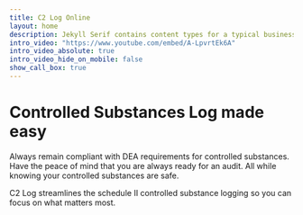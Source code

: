 ```yaml
---
title: C2 Log Online
layout: home
description: Jekyll Serif contains content types for a typical business website. The theme is fully responsive, blazing fast and artfully illustrated.
intro_video: "https://www.youtube.com/embed/A-LpvrtEk6A"
intro_video_absolute: true
intro_video_hide_on_mobile: false
show_call_box: true
---
```


# Controlled Substances Log made easy

Always remain compliant with DEA requirements for controlled substances. Have the peace of mind that you are always ready for an audit. All while knowing your controlled substances are safe.

C2 Log streamlines the schedule II controlled substance logging so you can focus on what matters most.
